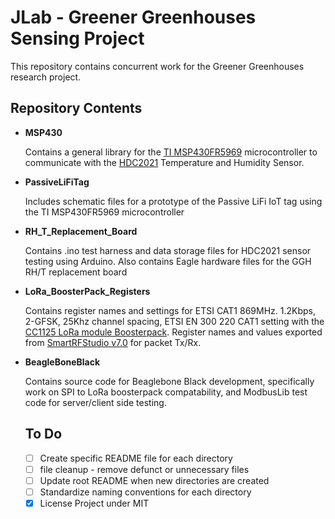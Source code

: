 # JLab - Greener Greenhouses Sensing Project

This repository contains concurrent work for the Greener Greenhouses research project.

## Repository Contents

- **MSP430**
  
    Contains a general library for the [TI MSP430FR5969](https://www.ti.com/tool/MSP-EXP430FR5969?DCMP=mcugen&HQS=ep-mcu-msp-mcugen-mspblog-pf1-en) microcontroller to communicate with the [HDC2021](https://www.ti.com/product/HDC2021?utm_source=google&utm_medium=cpc&utm_campaign=asc-null-null-GPN_EN-cpc-pf-google-wwe&utm_content=HDC2021&ds_k=HDC2021&DCM=yes&gclid=Cj0KCQjwrfymBhCTARIsADXTabmBxpIyiHJQwz-0fqVoGLloWWmzIEXDT699dNn-ivyHtGXB0x-GpR8aAtybEALw_wcB&gclsrc=aw.ds) Temperature and Humidity Sensor.
  
- **PassiveLiFiTag**

    Includes schematic files for a prototype of the Passive LiFi IoT tag using the TI MSP430FR5969 microcontroller

- **RH_T_Replacement_Board**

    Contains .ino test harness and data storage files for HDC2021 sensor testing using Arduino. Also contains Eagle hardware files for the GGH RH/T replacement board
    
- **LoRa_BoosterPack_Registers**

    Contains register names and settings for ETSI CAT1 869MHz. 1.2Kbps, 2-GFSK, 25Khz channel spacing, ETSI EN 300 220 CAT1 setting with the [CC1125 LoRa module Boosterpack](https://www.ti.com/tool/BOOSTXL-CC1125). Register names and values exported from [SmartRFStudio v7.0](https://www.ti.com/tool/SMARTRFTM-STUDIO) for packet Tx/Rx.

- **BeagleBoneBlack**

    Contains source code for Beaglebone Black development, specifically work on SPI to LoRa boosterpack compatability, and ModbusLib test code for server/client side testing.

  ## To Do

  - [ ] Create specific README file for each directory
  - [ ] file cleanup - remove defunct or unnecessary files
  - [ ] Update root README when new directories are created
  - [ ] Standardize naming conventions for each directory
  - [x] License Project under MIT
